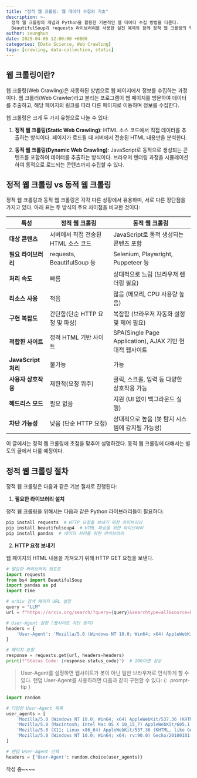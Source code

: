 ```yaml
---
title: "정적 웹 크롤링: 웹 데이터 수집의 기초"
description: >-
  정적 웹 크롤링의 개념과 Python을 활용한 기본적인 웹 데이터 수집 방법을 다룬다.
  BeautifulSoup과 requests 라이브러리를 사용한 실전 예제와 함께 정적 웹 크롤링의 핵심 개념을 설명한다.
author: seunghun
date: 2025-04-06 12:00:00 +0800
categories: [Data Science, Web Crawling]
tags: [crawling, data-collection, static]
---
```


## 웹 크롤링이란?

웹 크롤링(Web Crawling)은 자동화된 방법으로 웹 페이지에서 정보를 수집하는 과정이다. 웹 크롤러(Web Crawler)라고 불리는 프로그램이 웹 페이지를 방문하여 데이터를 추출하고, 해당 페이지의 링크를 따라 다른 페이지로 이동하며 정보를 수집한다.

웹 크롤링은 크게 두 가지 유형으로 나눌 수 있다:

1. **정적 웹 크롤링(Static Web Crawling)**: HTML 소스 코드에서 직접 데이터를 추출하는 방식이다. 페이지가 로드될 때 서버에서 전송된 HTML 내용만을 분석한다.

2. **동적 웹 크롤링(Dynamic Web Crawling)**: JavaScript로 동적으로 생성되는 콘텐츠를 포함하여 데이터를 추출하는 방식이다. 브라우저 렌더링 과정을 시뮬레이션하여 동적으로 로드되는 콘텐츠까지 수집할 수 있다.

## 정적 웹 크롤링 vs 동적 웹 크롤링

정적 웹 크롤링과 동적 웹 크롤링은 각각 다른 상황에서 유용하며, 서로 다른 장단점을 가지고 있다. 아래 표는 두 방식의 주요 차이점을 비교한 것이다:

| 특성 | 정적 웹 크롤링 | 동적 웹 크롤링 |
|------|--------------|--------------|
| **대상 콘텐츠** | 서버에서 직접 전송된 HTML 소스 코드 | JavaScript로 동적 생성되는 콘텐츠 포함 |
| **필요 라이브러리** | requests, BeautifulSoup 등 | Selenium, Playwright, Puppeteer 등 |
| **처리 속도** | 빠름 | 상대적으로 느림 (브라우저 렌더링 필요) |
| **리소스 사용** | 적음 | 많음 (메모리, CPU 사용량 높음) |
| **구현 복잡도** | 간단함(단순 HTTP 요청 및 파싱) | 복잡함 (브라우저 자동화 설정 및 제어 필요) |
| **적합한 사이트** | 정적 HTML 기반 사이트 | SPA(Single Page Application), AJAX 기반 현대적 웹사이트 |
| **JavaScript 처리** | 불가능 | 가능 |
| **사용자 상호작용** | 제한적(요청 위주) | 클릭, 스크롤, 입력 등 다양한 상호작용 가능 |
| **헤드리스 모드** | 필요 없음 | 지원 (UI 없이 백그라운드 실행) |
| **차단 가능성** | 낮음 (단순 HTTP 요청) | 상대적으로 높음 (봇 탐지 시스템에 감지될 가능성) |

이 글에서는 정적 웹 크롤링에 초점을 맞추어 설명하겠다. 동적 웹 크롤링에 대해서는 별도의 글에서 다룰 예정이다.


## 정적 웹 크롤링 절차

정적 웹 크롤링은 다음과 같은 기본 절차로 진행된다:

1. **필요한 라이브러리 설치**

정적 웹 크롤링을 위해서는 다음과 같은 Python 라이브러리들이 필요하다:

```bash
pip install requests  # HTTP 요청을 보내기 위한 라이브러리
pip install beautifulsoup4  # HTML 파싱을 위한 라이브러리
pip install pandas  # 데이터 처리를 위한 라이브러리
```

2. **HTTP 요청 보내기**

웹 페이지의 HTML 내용을 가져오기 위해 HTTP GET 요청을 보낸다.

```python
# 필요한 라이브러리 임포트
import requests
from bs4 import BeautifulSoup
import pandas as pd
import time

# arXiv 검색 페이지 URL 설정
query = "LLM"
url = f"https://arxiv.org/search/?query={query}&searchtype=all&source=header&start=0"

# User-Agent 설정 (웹사이트 차단 방지)
headers = {
    'User-Agent': 'Mozilla/5.0 (Windows NT 10.0; Win64; x64) AppleWebKit/537.36 (KHTML, like Gecko) Chrome/91.0.4472.124 Safari/537.36'
}

# 페이지 요청
response = requests.get(url, headers=headers)
print(f"Status Code: {response.status_code}")  # 200이면 성공
```

> User-Agent를 설정하면 웹사이트가 봇이 아닌 일반 브라우저로 인식하게 할 수 있다. 랜덤 User-Agent를 사용하려면 다음과 같이 구현할 수 있다:
{: .prompt-tip }

```python
import random

# 다양한 User-Agent 목록
user_agents = [
    'Mozilla/5.0 (Windows NT 10.0; Win64; x64) AppleWebKit/537.36 (KHTML, like Gecko) Chrome/91.0.4472.124 Safari/537.36',
    'Mozilla/5.0 (Macintosh; Intel Mac OS X 10_15_7) AppleWebKit/605.1.15 (KHTML, like Gecko) Version/14.0 Safari/605.1.15',
    'Mozilla/5.0 (X11; Linux x86_64) AppleWebKit/537.36 (KHTML, like Gecko) Chrome/92.0.4515.107 Safari/537.36',
    'Mozilla/5.0 (Windows NT 10.0; Win64; x64; rv:90.0) Gecko/20100101 Firefox/90.0'
]

# 랜덤 User-Agent 선택
headers = {'User-Agent': random.choice(user_agents)}
```

작성 중~~~~


<!-- 
1. **HTML 파싱하기**

BeautifulSoup을 사용하여 HTML 내용을 파싱한다.

```python
# HTML 파싱
soup = BeautifulSoup(response.text, 'html.parser')

# 검색 결과 목록 찾기
results = soup.find_all('li', class_='arxiv-result')
print(f"Found {len(results)} papers")

# 첫 번째 논문 정보 확인
first_paper = results[0]
print("\n첫 번째 논문 HTML 구조:")
print(first_paper.prettify()[:500])  # HTML 구조 확인
```

4. **데이터 추출 및 정제**

각 논문의 정보를 추출하고 정리한다.

```python
# 데이터를 저장할 리스트 생성
papers = []

# 각 논문 정보 추출
for paper in results:
    # 제목 추출
    title = paper.find('p', class_='title').text.strip()
    
    # 저자 추출
    authors = paper.find('p', class_='authors').text.strip()
    
    # Abstract 추출
    abstract = paper.find('span', class_='abstract-full').text.strip()
    
    # 제출일 추출
    submitted = paper.find('p', class_='submitted-date').text.strip()
    
    # 논문 정보를 딕셔너리로 저장
    paper_info = {
        'title': title,
        'authors': authors,
        'abstract': abstract,
        'submitted': submitted
    }
    papers.append(paper_info)

# 첫 번째 논문 정보 출력해서 확인
print("\n첫 번째 논문 정보:")
for key, value in papers[0].items():
    print(f"\n{key}:")
    print(value[:200] + "..." if len(value) > 200 else value)
```

5. **데이터 저장 및 활용**

수집한 데이터를 pandas DataFrame으로 변환하고 CSV 파일로 저장한다.

```python
# DataFrame 생성
df = pd.DataFrame(papers)

# 데이터 정제
df['title'] = df['title'].str.replace('\n', ' ').str.strip()
df['authors'] = df['authors'].str.replace('\n', ', ').str.strip()
df['abstract'] = df['abstract'].str.replace('\n', ' ').str.strip()

# 날짜 형식 변환
df['submitted'] = pd.to_datetime(df['submitted'].str.extract(r'(\d{1,2} [A-Za-z]+ \d{4})')[0])

# 결과 확인
print("\nDataFrame 정보:")
print(df.info())

print("\n첫 5개 논문 제목:")
print(df['title'].head())

# CSV 파일로 저장
filename = 'arxiv_papers.csv'
df.to_csv(filename, index=False, encoding='utf-8')
print(f"\n데이터가 {filename}에 저장되었습니다.")
```

6. **에러 처리 및 예외 상황 대응**

실제 크롤링 시에는 다음과 같은 예외 처리가 필요하다:

```python
# 예외 처리 예시
try:
    # 페이지 요청
    response = requests.get(url, headers=headers, timeout=10)
    response.raise_for_status()  # HTTP 에러 체크
    
    # 페이지 파싱
    soup = BeautifulSoup(response.text, 'html.parser')
    results = soup.find_all('li', class_='arxiv-result')
    
    if not results:  # 결과가 없는 경우
        print("검색 결과가 없습니다.")
        
except requests.exceptions.RequestException as e:
    print(f"요청 중 오류 발생: {e}")
except Exception as e:
    print(f"처리 중 오류 발생: {e}")
finally:
    # 요청 간격 준수
    time.sleep(1)
``` -->